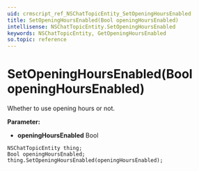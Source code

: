 ```yaml
---
uid: crmscript_ref_NSChatTopicEntity_SetOpeningHoursEnabled
title: SetOpeningHoursEnabled(Bool openingHoursEnabled)
intellisense: NSChatTopicEntity.SetOpeningHoursEnabled
keywords: NSChatTopicEntity, GetOpeningHoursEnabled
so.topic: reference
---
```


# SetOpeningHoursEnabled(Bool openingHoursEnabled)

Whether to use opening hours or not.

**Parameter:** 
 - **openingHoursEnabled** Bool

```crmscript
NSChatTopicEntity thing;
Bool openingHoursEnabled;
thing.SetOpeningHoursEnabled(openingHoursEnabled);
```

